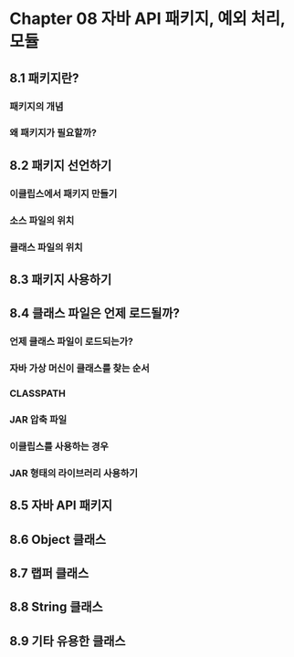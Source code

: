 # Chapter 08 자바 API 패키지, 예외 처리, 모듈

## 8.1 패키지란?

### 패키지의 개념

### 왜 패키지가 필요할까?

## 8.2 패키지 선언하기

### 이클립스에서 패키지 만들기

### 소스 파일의 위치

### 클래스 파일의 위치

## 8.3 패키지 사용하기

## 8.4 클래스 파일은 언제 로드될까?

### 언제 클래스 파일이 로드되는가?

### 자바 가상 머신이 클래스를 찾는 순서

### CLASSPATH

### JAR 압축 파일

### 이클립스를 사용하는 경우

### JAR 형태의 라이브러리 사용하기

## 8.5 자바 API 패키지

## 8.6 Object 클래스

## 8.7 랩퍼 클래스

## 8.8 String 클래스

## 8.9 기타 유용한 클래스

##


